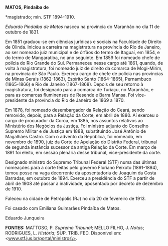 **MATOS, Pindaíba de**

\*magistrado; min. STF 1894-1910.

*Eduardo Pindaíba de Matos* nasceu na província do Maranhão no dia 11 de
outubro de 1831.

Em 1851 graduou-se em ciências jurídicas e sociais na Faculdade de
Direito de Olinda. Iniciou a carreira na magistratura na província do
Rio de Janeiro, ao ser nomeado juiz municipal e de órfãos do termo de
Itaguaí, em 1854, e do termo de Mangaratiba, no ano seguinte. Em 1859
foi nomeado chefe de polícia do Rio Grande do Sul. Permaneceu nesse
cargo até 1861, quando, de volta à magistratura, foi nomeado juiz de
direito da comarca de Mogi-Mirim, na província de São Paulo. Exerceu
cargo de chefe de polícia nas províncias de Minas Gerais (1862-1863),
Espírito Santo (1864-1865), Pernambuco (1865-1866) e Rio de Janeiro
(1867-1868). Depois de seu retorno à magistratura, foi designado para a
comarca de Turiaçu, no Maranhão, e para as comarcas fluminenses de
Resende e Barra Mansa. Foi vice-presidente da província do Rio de
Janeiro de 1869 a 1870.

Em 1878, foi nomeado desembargador da Relação do Ceará, sendo removido,
depois, para a Relação da Corte, em abril de 1880. Aí exerceu o cargo de
procurador da Coroa, em 1885, nos assuntos relativos ao Ministério dos
Negócios da Justiça. Foi ministro adjunto do Conselho Supremo Militar e
de Justiça em 1888, substituindo José Antônio de Magalhães Castro. Com o
advento da República, foi nomeado, em novembro de 1890, juiz da Corte de
Apelação do Distrito Federal, tribunal de segunda instância sucessor da
antiga Relação da Corte. Em março de 1891 foi eleito, em sessão plenária
desse tribunal, vice-presidente da corte.

Designado ministro do Supremo Tribunal Federal (STF) numa das últimas
nomeações para a corte feitas pelo governo Floriano Peixoto (1891-1894),
tomou posse na vaga decorrente da aposentadoria de Joaquim da Costa
Barradas, em outubro de 1894. Exerceu a presidência do STF a partir de
abril de 1908 até passar à inatividade, aposentado por decreto de
dezembro de 1910.

Faleceu na cidade de Petrópolis (RJ) no dia 20 de fevereiro de 1913.

Foi casado com Emiliana Guimarães Pindaíba de Matos.

Eduardo Junqueira

**FONTES:** MATTOSO, P. *Supremo Tribunal*; MELLO FILHO, J. *Notas*;
RODRIGUES, L. *História*; SUP. TRIB. FED. Disponível em:
\<www.stf.jus.br/portal/ministros\>.
